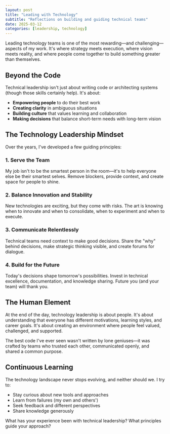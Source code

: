 ```yaml
---
layout: post
title: "Leading with Technology"
subtitle: "Reflections on building and guiding technical teams"
date: 2025-03-12
categories: [leadership, technology]
---
```


Leading technology teams is one of the most rewarding—and challenging—aspects of my work. It's where strategy meets execution, where vision meets reality, and where people come together to build something greater than themselves.

## Beyond the Code

Technical leadership isn't just about writing code or architecting systems (though those skills certainly help). It's about:

- **Empowering people** to do their best work
- **Creating clarity** in ambiguous situations
- **Building culture** that values learning and collaboration
- **Making decisions** that balance short-term needs with long-term vision

## The Technology Leadership Mindset

Over the years, I've developed a few guiding principles:

### 1. Serve the Team

My job isn't to be the smartest person in the room—it's to help everyone else be their smartest selves. Remove blockers, provide context, and create space for people to shine.

### 2. Balance Innovation and Stability

New technologies are exciting, but they come with risks. The art is knowing when to innovate and when to consolidate, when to experiment and when to execute.

### 3. Communicate Relentlessly

Technical teams need context to make good decisions. Share the "why" behind decisions, make strategic thinking visible, and create forums for dialogue.

### 4. Build for the Future

Today's decisions shape tomorrow's possibilities. Invest in technical excellence, documentation, and knowledge sharing. Future you (and your team) will thank you.

## The Human Element

At the end of the day, technology leadership is about people. It's about understanding that everyone has different motivations, learning styles, and career goals. It's about creating an environment where people feel valued, challenged, and supported.

The best code I've ever seen wasn't written by lone geniuses—it was crafted by teams who trusted each other, communicated openly, and shared a common purpose.

## Continuous Learning

The technology landscape never stops evolving, and neither should we. I try to:

- Stay curious about new tools and approaches
- Learn from failures (my own and others')
- Seek feedback and different perspectives
- Share knowledge generously

What has your experience been with technical leadership? What principles guide your approach?
